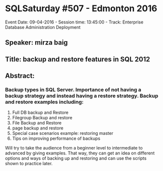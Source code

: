 # SQLSaturday #507 - Edmonton 2016
Event Date: 09-04-2016 - Session time: 13:45:00 - Track: Enterprise Database Administration  Deployment
## Speaker: mirza baig
## Title: backup and restore features in SQL 2012
## Abstract:
### Backup types in SQL Server. Importance of not having a backup strategy and instead having a restore strategy. Backup and restore examples including:
1. Full DB backup and Restore
2. Filegroup Backup and restore
3. File Backup and Restore
4. page backup and restore
5. Special case scenarios example: restoring master
6. Tips on improving performance of backups

Will try to take the audience from a beginner level to intermediate to advanced by giving examples. That way, they can get an idea on different options and ways of backing up and restoring and can use the scripts shown to practice later.
